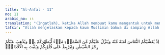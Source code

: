 ```yaml
---
title: "Al-Anfal - 11"
no: 11
arabic_no: ١١
translation: "(Ingatlah), ketika Allah membuat kamu mengantuk untuk memberi ketenteraman dari-Nya, dan Allah menurunkan air (hujan) dari langit kepadamu untuk menyucikan kamu dengan (hujan) itu dan menghilangkan gangguan-gangguan setan dari dirimu dan untuk menguatkan hatimu serta memperteguh telapak kakimu (teguh pendirian)."
tafsir: "Allah menjelaskan kepada kaum Muslimin bahwa di samping Allah memberikan bantuan berupa malaikat yang datang secara berturut-turut, juga memberikan bantuan yang lain berupa situasi dan kondisi yang menguntungkan bagi kaum Muslimin. Seperti pertolongan Allah pada saat kaum Muslimin berada dalam ketakutan menghadapi musuh, mereka diselimuti rasa kantuk, sehingga mereka tidak dapat merasakan ketakutan lagi. Ketakutan disebabkan mereka melihat jumlah bala tentara musuh yang banyak dan persiapannya yang lengkap. Maka dengan adanya rasa kantuk itu, rasa takut tidak lagi mereka rasakan dan mereka kembali menjadi tenteram.\n\nUntuk memberikan gambaran yang lebih luas mengenai mengantuknya orang-orang Muslimin saat berperang, dapatlah diikuti hadis yang diriwayatkan oleh Abu Yala dan al-Baihaqi dari Ali berkata:\n\n\"Kami tidak mempunyai bala tentara berkuda pada Perang Badar kecuali Al-Miqdad. Semua kami tertidur, kecuali Rasulullah saw, beliau salat di bawah pohon sampai pagi hari\". (Riwayat Abu Yala dan al-Baihaqi dari Ali)\n\nMenurut bunyi ayat yang dapat dipahami ialah, bahwa datangnya rasa kantuk itu terjadi pada saat pertempuran berlangsung. Rasa kantuk itu menghilangkan rasa takut dan gentar. Dengan sendirinya hilanglah perasaan takut menghadapi bahaya.\n\nHal ini sama dengan peristiwa yang terjadi pada mereka sewaktu berlangsungnya perang Uhud, seperti tersebut dalam firman Allah:\n\n\"Kemudian setelah kamu ditimpa kesedihan, Dia menurunkan rasa aman kepadamu, (berupa) kantuk yang meliputi segolongan dari kamu.\" (ali-Imran/3: 154)\n\nSesudah itu Allah swt menyebutkan pertolongan-Nya yang lain kepada kaum Muslimin, yaitu pada saat terjadinya Perang Badar, Allah swt menurunkan hujan kepada kaum Muslimin dari langit, agar mereka dapat mensucikan diri dengan hujan itu. Gambaran tentang maksud Allah swt menurunkan hujan kepada kaum Muslimin, dan apa hikmatnya dapat dilihat dari hadis yang diriwayatkan oleh Ibnu Mundhir melalui Ibnu Jarir dari Ibnu Abbas:\n\n\"Orang-orang musyrikin di permulaan peperangan telah menguasai sumber-sumber air mendahului kaum Muslimin, sehingga orang-orang Islam menjadi kehausan. Mereka salat dalam keadaan junub dan berhadas (tanpa bersuci dengan air). Sedang di sekitar mereka hanya pasir belaka. Kemudian mereka digoda oleh setan, seolah-olah setan itu berkata, \"Apakah kamu mengira bahwa ada Nabi di antara kamu dan kamu adalah wali-wali Allah. Sedangkan kamu salat dalam keadaan junub dan berhadas? Karenanya Allah swt menurunkan hujan dari langit, sehingga mengalirlah air di lembah itu. Maka kaum Muslimin meminum air dan bersuci dengannya dan kuatlah hati mereka, serta hilanglah was-was mereka.\" (Riwayat Ibnu Mundzir dari Ibnu Abbas)\n\nAllah juga menjelaskan bahwa Dia menurunkan hujan dari langit untuk menghilangkan gangguan-gangguan setan dan untuk menghilangkan rasa takut dan was-was, lantaran kaum Muslimin pada waktu itu berada dalam posisi yang kurang menguntungkan. Mereka berada di daerah padang pasir yang tidak strategis dijadikan kubu pertahanan, karena sukar untuk menggerakkan kaki apalagi untuk mengadakan penyerangan, bahkan di daerah tersebut tidak ada sumber air.\n\nDari segi lain Allah menjelaskan bahwa dengan turunnya hujan kaki mereka mudah untuk berjalan di atas padang pasir, sehingga mereka mendapat kemantapan dan kepercayaan penuh agar dapat bertahan dan menyerang musuh serta dapat mempersatukan daya tempur mereka.\n\nDengan demikian tujuan Allah menurunkan hujan dari langit dalam Perang Badar itu ialah:\n\n1. Untuk memberikan kemungkinan kepada kaum Muslimin agar mereka dapat bersuci dari junub dan hadas sehingga mereka dapat beribadah dalam keadaan suci lahir batin.\n\n2. Untuk menghilangkan was-was yang dibisikkan setan, dan menghilangkan rasa takut akibat tidak adanya persediaan air.\n\n3. Agar kaum Muslimin bebas untuk mengatur gerak dalam pertempuran, karena mereka tidak lagi terganggu oleh pasir yang lunak yang mengganggu gerakan kaki."
---
```


اِذْ يُغَشِّيْكُمُ النُّعَاسَ اَمَنَةً مِّنْهُ وَيُنَزِّلُ عَلَيْكُمْ مِّنَ السَّمَاۤءِ مَاۤءً لِّيُطَهِّرَكُمْ بِهٖ وَيُذْهِبَ عَنْكُمْ رِجْزَ الشَّيْطٰنِ وَلِيَرْبِطَ عَلٰى قُلُوْبِكُمْ وَيُثَبِّتَ بِهِ الْاَقْدَامَۗ 
